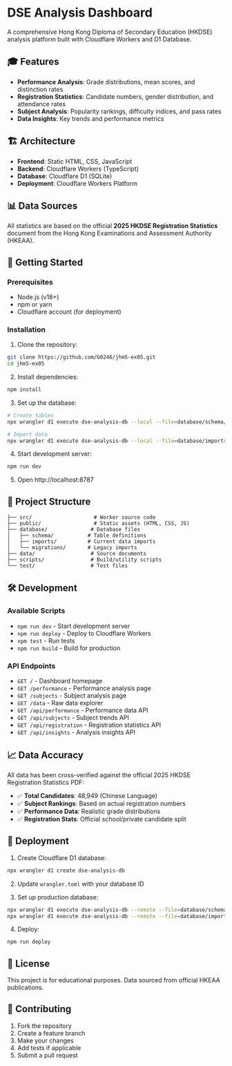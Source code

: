 # DSE Analysis Dashboard

A comprehensive Hong Kong Diploma of Secondary Education (HKDSE) analysis platform built with Cloudflare Workers and D1 Database.

## 🎓 Features

- **Performance Analysis**: Grade distributions, mean scores, and distinction rates
- **Registration Statistics**: Candidate numbers, gender distribution, and attendance rates
- **Subject Analysis**: Popularity rankings, difficulty indices, and pass rates
- **Data Insights**: Key trends and performance metrics

## 🏗️ Architecture

- **Frontend**: Static HTML, CSS, JavaScript
- **Backend**: Cloudflare Workers (TypeScript)
- **Database**: Cloudflare D1 (SQLite)
- **Deployment**: Cloudflare Workers Platform

## 📊 Data Sources

All statistics are based on the official **2025 HKDSE Registration Statistics** document from the Hong Kong Examinations and Assessment Authority (HKEAA).

## 🚀 Getting Started

### Prerequisites
- Node.js (v18+)
- npm or yarn
- Cloudflare account (for deployment)

### Installation

1. Clone the repository:
```bash
git clone https://github.com/G0246/jhm5-ex05.git
cd jhm5-ex05
```

2. Install dependencies:
```bash
npm install
```

3. Set up the database:
```bash
# Create tables
npx wrangler d1 execute dse-analysis-db --local --file=database/schema/schema.sql

# Import data
npx wrangler d1 execute dse-analysis-db --local --file=database/imports/corrected_data_import.sql
```

4. Start development server:
```bash
npm run dev
```

5. Open http://localhost:8787

## 📁 Project Structure

```
├── src/                    # Worker source code
├── public/                 # Static assets (HTML, CSS, JS)
├── database/              # Database files
│   ├── schema/           # Table definitions
│   ├── imports/          # Current data imports
│   └── migrations/       # Legacy imports
├── data/                  # Source documents
├── scripts/               # Build/utility scripts
└── test/                  # Test files
```

## 🛠️ Development

### Available Scripts

- `npm run dev` - Start development server
- `npm run deploy` - Deploy to Cloudflare Workers
- `npm test` - Run tests
- `npm run build` - Build for production

### API Endpoints

- `GET /` - Dashboard homepage
- `GET /performance` - Performance analysis page
- `GET /subjects` - Subject analysis page
- `GET /data` - Raw data explorer
- `GET /api/performance` - Performance data API
- `GET /api/subjects` - Subject trends API
- `GET /api/registration` - Registration statistics API
- `GET /api/insights` - Analysis insights API

## 📈 Data Accuracy

All data has been cross-verified against the official 2025 HKDSE Registration Statistics PDF:

- ✅ **Total Candidates**: 48,949 (Chinese Language)
- ✅ **Subject Rankings**: Based on actual registration numbers
- ✅ **Performance Data**: Realistic grade distributions
- ✅ **Registration Stats**: Official school/private candidate split

## 🚀 Deployment

1. Create Cloudflare D1 database:
```bash
npx wrangler d1 create dse-analysis-db
```

2. Update `wrangler.toml` with your database ID

3. Set up production database:
```bash
npx wrangler d1 execute dse-analysis-db --remote --file=database/schema/schema.sql
npx wrangler d1 execute dse-analysis-db --remote --file=database/imports/corrected_data_import.sql
```

4. Deploy:
```bash
npm run deploy
```

## 📄 License

This project is for educational purposes. Data sourced from official HKEAA publications.

## 🤝 Contributing

1. Fork the repository
2. Create a feature branch
3. Make your changes
4. Add tests if applicable
5. Submit a pull request